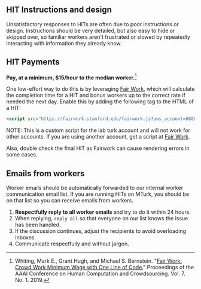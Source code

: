 ## HIT Instructions and design
Unsatisfactory responses to HITs are often due to poor instructions or design. Instructions should be very detailed, but also easy to hide or skipped over, so familiar workers aren't frustrated or slowed by repeatedly interacting with information they already know. 

## HIT Payments
**Pay, at a minimum, $15/hour to the median worker.**[^fairwork] 

One low-effort way to do this is by leveraging [Fair Work](https://fairwork.stanford.edu), which will calculate the completion time for a HIT and bonus workers up to the correct rate if needed the next day. Enable this by adding the following tag to the HTML of a HIT:

```html
<script src="https://fairwork.stanford.edu/fairwork.js?aws_account=088838630371"></script>
```
NOTE: This is a custom script for the lab turk account and will not work for other accounts. If you are using another account, get a script at [Fair Work](https://fairwork.stanford.edu). 

Also, double check the final HIT as Fairwork can cause rendering errors in some cases.

[^fairwork]: Whiting, Mark E., Grant Hugh, and Michael S. Bernstein. "[Fair Work: Crowd Work Minimum Wage with One Line of Code.](https://hci.stanford.edu/publications/2019/fairwork/fairwork-hcomp2019.pdf)" Proceedings of the AAAI Conference on Human Computation and Crowdsourcing. Vol. 7. No. 1. 2019.

## Emails from workers
Worker emails should be automatically forwarded to our internal worker communication email list. If you are running HITs on MTurk, you should be on that list so you can receive emails from workers. 

1. **Respectfully reply to all worker emails** and try to do it within 24 hours.
2. When replying, `reply all` so that everyone on our list knows the issue has been handled.
3. If the discussion continues, adjust the recipients to avoid overloading inboxes.
4. Communicate respectfully and without jargon.
